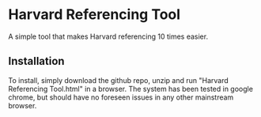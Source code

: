 # Harvard Referencing Tool
A simple tool that makes Harvard referencing 10 times easier.

## Installation
To install, simply download the github repo, unzip and run "Harvard Referencing Tool.html" in a browser. The system has been tested in google chrome, but should have no foreseen issues in any other mainstream browser.
